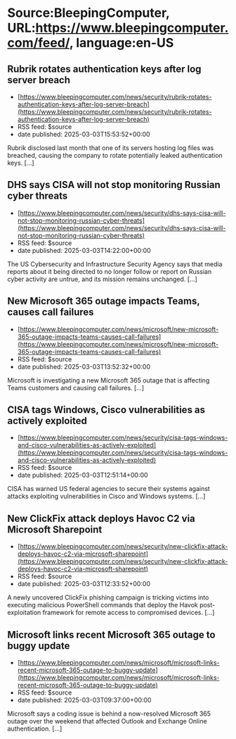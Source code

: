 # Source:BleepingComputer, URL:https://www.bleepingcomputer.com/feed/, language:en-US

## Rubrik rotates authentication keys after log server breach
 - [https://www.bleepingcomputer.com/news/security/rubrik-rotates-authentication-keys-after-log-server-breach](https://www.bleepingcomputer.com/news/security/rubrik-rotates-authentication-keys-after-log-server-breach)
 - RSS feed: $source
 - date published: 2025-03-03T15:53:52+00:00

Rubrik disclosed last month that one of its servers hosting log files was breached, causing the company to rotate potentially leaked authentication keys. [...]

## DHS says CISA will not stop monitoring Russian cyber threats
 - [https://www.bleepingcomputer.com/news/security/dhs-says-cisa-will-not-stop-monitoring-russian-cyber-threats](https://www.bleepingcomputer.com/news/security/dhs-says-cisa-will-not-stop-monitoring-russian-cyber-threats)
 - RSS feed: $source
 - date published: 2025-03-03T14:22:00+00:00

The US Cybersecurity and Infrastructure Security Agency says that media reports about it being directed to no longer follow or report on Russian cyber activity are untrue, and its mission remains unchanged. [...]

## New Microsoft 365 outage impacts Teams, causes call failures
 - [https://www.bleepingcomputer.com/news/microsoft/new-microsoft-365-outage-impacts-teams-causes-call-failures](https://www.bleepingcomputer.com/news/microsoft/new-microsoft-365-outage-impacts-teams-causes-call-failures)
 - RSS feed: $source
 - date published: 2025-03-03T13:52:32+00:00

Microsoft is investigating a new Microsoft 365 outage that is affecting Teams customers and causing call failures. [...]

## CISA tags Windows, Cisco vulnerabilities as actively exploited
 - [https://www.bleepingcomputer.com/news/security/cisa-tags-windows-and-cisco-vulnerabilities-as-actively-exploited](https://www.bleepingcomputer.com/news/security/cisa-tags-windows-and-cisco-vulnerabilities-as-actively-exploited)
 - RSS feed: $source
 - date published: 2025-03-03T12:51:14+00:00

CISA has warned US federal agencies to secure their systems against attacks exploiting vulnerabilities in Cisco and Windows systems. [...]

## New ClickFix attack deploys Havoc C2 via Microsoft Sharepoint
 - [https://www.bleepingcomputer.com/news/security/new-clickfix-attack-deploys-havoc-c2-via-microsoft-sharepoint](https://www.bleepingcomputer.com/news/security/new-clickfix-attack-deploys-havoc-c2-via-microsoft-sharepoint)
 - RSS feed: $source
 - date published: 2025-03-03T12:33:52+00:00

A newly uncovered ClickFix phishing campaign is tricking victims into executing malicious PowerShell commands that deploy the Havok post-exploitation framework for remote access to compromised devices. [...]

## Microsoft links recent Microsoft 365 outage to buggy update
 - [https://www.bleepingcomputer.com/news/microsoft/microsoft-links-recent-microsoft-365-outage-to-buggy-update](https://www.bleepingcomputer.com/news/microsoft/microsoft-links-recent-microsoft-365-outage-to-buggy-update)
 - RSS feed: $source
 - date published: 2025-03-03T09:37:00+00:00

​Microsoft says a coding issue is behind a now-resolved Microsoft 365 outage over the weekend that affected Outlook and Exchange Online authentication. [...]

